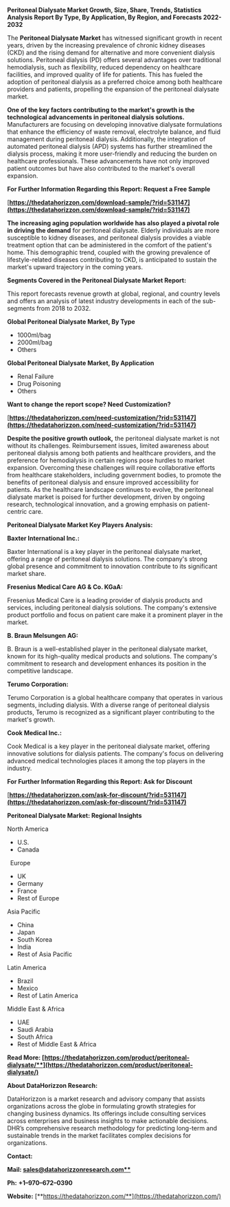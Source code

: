 ﻿**Peritoneal Dialysate Market Growth, Size, Share, Trends, Statistics Analysis Report By Type, By Application, By Region, and Forecasts 2022-2032**

The **Peritoneal Dialysate Market** has witnessed significant growth in recent years, driven by the increasing prevalence of chronic kidney diseases (CKD) and the rising demand for alternative and more convenient dialysis solutions. Peritoneal dialysis (PD) offers several advantages over traditional hemodialysis, such as flexibility, reduced dependency on healthcare facilities, and improved quality of life for patients. This has fueled the adoption of peritoneal dialysis as a preferred choice among both healthcare providers and patients, propelling the expansion of the peritoneal dialysate market.

**One of the key factors contributing to the market's growth is the technological advancements in peritoneal dialysis solutions.** Manufacturers are focusing on developing innovative dialysate formulations that enhance the efficiency of waste removal, electrolyte balance, and fluid management during peritoneal dialysis. Additionally, the integration of automated peritoneal dialysis (APD) systems has further streamlined the dialysis process, making it more user-friendly and reducing the burden on healthcare professionals. These advancements have not only improved patient outcomes but have also contributed to the market's overall expansion. 

**For Further Information Regarding this Report: Request a Free Sample**	

[**https://thedatahorizzon.com/download-sample/?rid=531147](https://thedatahorizzon.com/download-sample/?rid=531147)** 

**The increasing aging population worldwide has also played a pivotal role in driving the demand** for peritoneal dialysate. Elderly individuals are more susceptible to kidney diseases, and peritoneal dialysis provides a viable treatment option that can be administered in the comfort of the patient's home. This demographic trend, coupled with the growing prevalence of lifestyle-related diseases contributing to CKD, is anticipated to sustain the market's upward trajectory in the coming years. 

**Segments Covered in the Peritoneal Dialysate Market Report:**

This report forecasts revenue growth at global, regional, and country levels and offers an analysis of latest industry developments in each of the sub-segments from 2018 to 2032.

**Global Peritoneal Dialysate Market, By Type**

- 1000ml/bag
- 2000ml/bag
- Others

**Global Peritoneal Dialysate Market, By Application**

- Renal Failure
- Drug Poisoning
- Others

**Want to change the report scope? Need Customization?**

[**https://thedatahorizzon.com/need-customization/?rid=531147](https://thedatahorizzon.com/need-customization/?rid=531147)** 

**Despite the positive growth outlook,** the peritoneal dialysate market is not without its challenges. Reimbursement issues, limited awareness about peritoneal dialysis among both patients and healthcare providers, and the preference for hemodialysis in certain regions pose hurdles to market expansion. Overcoming these challenges will require collaborative efforts from healthcare stakeholders, including government bodies, to promote the benefits of peritoneal dialysis and ensure improved accessibility for patients. As the healthcare landscape continues to evolve, the peritoneal dialysate market is poised for further development, driven by ongoing research, technological innovation, and a growing emphasis on patient-centric care.

**Peritoneal Dialysate Market Key Players Analysis:** 

**Baxter International Inc.:**

Baxter International is a key player in the peritoneal dialysate market, offering a range of peritoneal dialysis solutions. The company's strong global presence and commitment to innovation contribute to its significant market share.

**Fresenius Medical Care AG & Co. KGaA:**

Fresenius Medical Care is a leading provider of dialysis products and services, including peritoneal dialysis solutions. The company's extensive product portfolio and focus on patient care make it a prominent player in the market.

**B. Braun Melsungen AG:**

B. Braun is a well-established player in the peritoneal dialysate market, known for its high-quality medical products and solutions. The company's commitment to research and development enhances its position in the competitive landscape.

**Terumo Corporation:**

Terumo Corporation is a global healthcare company that operates in various segments, including dialysis. With a diverse range of peritoneal dialysis products, Terumo is recognized as a significant player contributing to the market's growth.

**Cook Medical Inc.:**

Cook Medical is a key player in the peritoneal dialysate market, offering innovative solutions for dialysis patients. The company's focus on delivering advanced medical technologies places it among the top players in the industry.

**For Further Information Regarding this Report: Ask for Discount**	

[**https://thedatahorizzon.com/ask-for-discount/?rid=531147](https://thedatahorizzon.com/ask-for-discount/?rid=531147)** 

**Peritoneal Dialysate Market: Regional Insights**

North America

- U.S.
- Canada

` `Europe

- UK
- Germany
- France
- Rest of Europe

Asia Pacific

- China
- Japan
- South Korea
- India
- Rest of Asia Pacific

Latin America

- Brazil
- Mexico
- Rest of Latin America

Middle East & Africa

- UAE
- Saudi Arabia
- South Africa
- Rest of Middle East & Africa

**Read More: [https://thedatahorizzon.com/product/peritoneal-dialysate/**](https://thedatahorizzon.com/product/peritoneal-dialysate/)** 

**About DataHorizzon Research:**

DataHorizzon is a market research and advisory company that assists organizations across the globe in formulating growth strategies for changing business dynamics. Its offerings include consulting services across enterprises and business insights to make actionable decisions. DHR’s comprehensive research methodology for predicting long-term and sustainable trends in the market facilitates complex decisions for organizations.

**Contact:**

**Mail: [sales@datahorizzonresearch.com**](mailto:sales@datahorizzonresearch.com)**

**Ph:** **+1–970–672–0390**

**Website:** [**https://thedatahorizzon.com/**](https://thedatahorizzon.com/)

